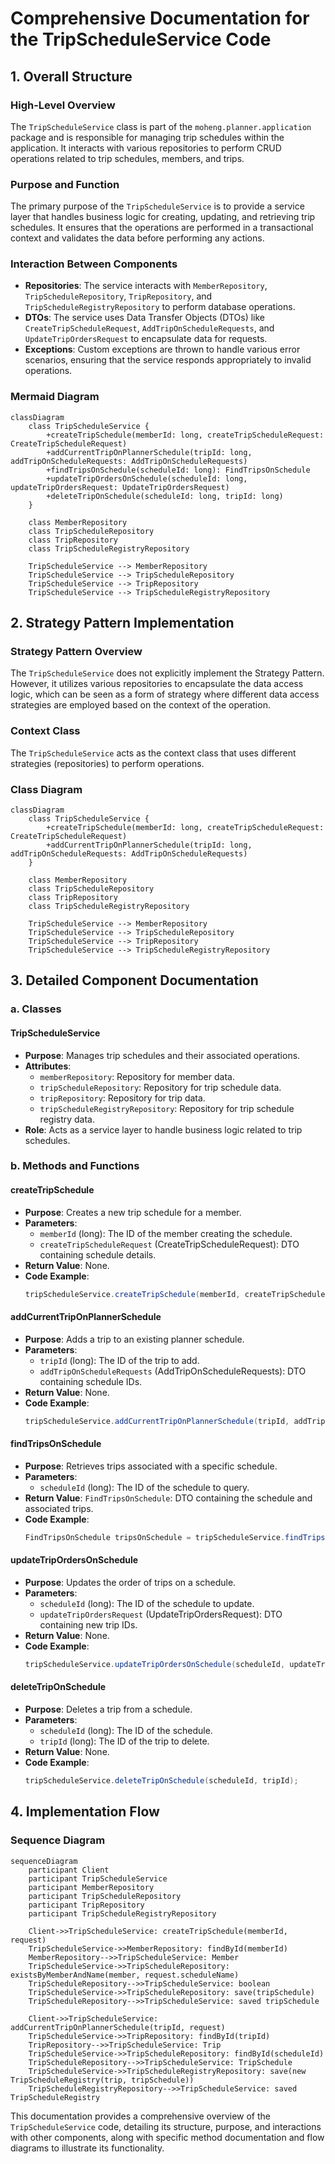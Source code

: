 # Comprehensive Documentation for the TripScheduleService Code

## 1. Overall Structure

### High-Level Overview
The `TripScheduleService` class is part of the `moheng.planner.application` package and is responsible for managing trip schedules within the application. It interacts with various repositories to perform CRUD operations related to trip schedules, members, and trips.

### Purpose and Function
The primary purpose of the `TripScheduleService` is to provide a service layer that handles business logic for creating, updating, and retrieving trip schedules. It ensures that the operations are performed in a transactional context and validates the data before performing any actions.

### Interaction Between Components
- **Repositories**: The service interacts with `MemberRepository`, `TripScheduleRepository`, `TripRepository`, and `TripScheduleRegistryRepository` to perform database operations.
- **DTOs**: The service uses Data Transfer Objects (DTOs) like `CreateTripScheduleRequest`, `AddTripOnScheduleRequests`, and `UpdateTripOrdersRequest` to encapsulate data for requests.
- **Exceptions**: Custom exceptions are thrown to handle various error scenarios, ensuring that the service responds appropriately to invalid operations.

### Mermaid Diagram
```mermaid
classDiagram
    class TripScheduleService {
        +createTripSchedule(memberId: long, createTripScheduleRequest: CreateTripScheduleRequest)
        +addCurrentTripOnPlannerSchedule(tripId: long, addTripOnScheduleRequests: AddTripOnScheduleRequests)
        +findTripsOnSchedule(scheduleId: long): FindTripsOnSchedule
        +updateTripOrdersOnSchedule(scheduleId: long, updateTripOrdersRequest: UpdateTripOrdersRequest)
        +deleteTripOnSchedule(scheduleId: long, tripId: long)
    }

    class MemberRepository
    class TripScheduleRepository
    class TripRepository
    class TripScheduleRegistryRepository

    TripScheduleService --> MemberRepository
    TripScheduleService --> TripScheduleRepository
    TripScheduleService --> TripRepository
    TripScheduleService --> TripScheduleRegistryRepository
```

## 2. Strategy Pattern Implementation

### Strategy Pattern Overview
The `TripScheduleService` does not explicitly implement the Strategy Pattern. However, it utilizes various repositories to encapsulate the data access logic, which can be seen as a form of strategy where different data access strategies are employed based on the context of the operation.

### Context Class
The `TripScheduleService` acts as the context class that uses different strategies (repositories) to perform operations.

### Class Diagram
```mermaid
classDiagram
    class TripScheduleService {
        +createTripSchedule(memberId: long, createTripScheduleRequest: CreateTripScheduleRequest)
        +addCurrentTripOnPlannerSchedule(tripId: long, addTripOnScheduleRequests: AddTripOnScheduleRequests)
    }

    class MemberRepository
    class TripScheduleRepository
    class TripRepository
    class TripScheduleRegistryRepository

    TripScheduleService --> MemberRepository
    TripScheduleService --> TripScheduleRepository
    TripScheduleService --> TripRepository
    TripScheduleService --> TripScheduleRegistryRepository
```

## 3. Detailed Component Documentation

### a. Classes

#### TripScheduleService
- **Purpose**: Manages trip schedules and their associated operations.
- **Attributes**:
  - `memberRepository`: Repository for member data.
  - `tripScheduleRepository`: Repository for trip schedule data.
  - `tripRepository`: Repository for trip data.
  - `tripScheduleRegistryRepository`: Repository for trip schedule registry data.
- **Role**: Acts as a service layer to handle business logic related to trip schedules.

### b. Methods and Functions

#### createTripSchedule
- **Purpose**: Creates a new trip schedule for a member.
- **Parameters**:
  - `memberId` (long): The ID of the member creating the schedule.
  - `createTripScheduleRequest` (CreateTripScheduleRequest): DTO containing schedule details.
- **Return Value**: None.
- **Code Example**:
  ```java
  tripScheduleService.createTripSchedule(memberId, createTripScheduleRequest);
  ```

#### addCurrentTripOnPlannerSchedule
- **Purpose**: Adds a trip to an existing planner schedule.
- **Parameters**:
  - `tripId` (long): The ID of the trip to add.
  - `addTripOnScheduleRequests` (AddTripOnScheduleRequests): DTO containing schedule IDs.
- **Return Value**: None.
- **Code Example**:
  ```java
  tripScheduleService.addCurrentTripOnPlannerSchedule(tripId, addTripOnScheduleRequests);
  ```

#### findTripsOnSchedule
- **Purpose**: Retrieves trips associated with a specific schedule.
- **Parameters**:
  - `scheduleId` (long): The ID of the schedule to query.
- **Return Value**: `FindTripsOnSchedule`: DTO containing the schedule and associated trips.
- **Code Example**:
  ```java
  FindTripsOnSchedule tripsOnSchedule = tripScheduleService.findTripsOnSchedule(scheduleId);
  ```

#### updateTripOrdersOnSchedule
- **Purpose**: Updates the order of trips on a schedule.
- **Parameters**:
  - `scheduleId` (long): The ID of the schedule to update.
  - `updateTripOrdersRequest` (UpdateTripOrdersRequest): DTO containing new trip IDs.
- **Return Value**: None.
- **Code Example**:
  ```java
  tripScheduleService.updateTripOrdersOnSchedule(scheduleId, updateTripOrdersRequest);
  ```

#### deleteTripOnSchedule
- **Purpose**: Deletes a trip from a schedule.
- **Parameters**:
  - `scheduleId` (long): The ID of the schedule.
  - `tripId` (long): The ID of the trip to delete.
- **Return Value**: None.
- **Code Example**:
  ```java
  tripScheduleService.deleteTripOnSchedule(scheduleId, tripId);
  ```

## 4. Implementation Flow

### Sequence Diagram
```mermaid
sequenceDiagram
    participant Client
    participant TripScheduleService
    participant MemberRepository
    participant TripScheduleRepository
    participant TripRepository
    participant TripScheduleRegistryRepository

    Client->>TripScheduleService: createTripSchedule(memberId, request)
    TripScheduleService->>MemberRepository: findById(memberId)
    MemberRepository-->>TripScheduleService: Member
    TripScheduleService->>TripScheduleRepository: existsByMemberAndName(member, request.scheduleName)
    TripScheduleRepository-->>TripScheduleService: boolean
    TripScheduleService->>TripScheduleRepository: save(tripSchedule)
    TripScheduleRepository-->>TripScheduleService: saved tripSchedule

    Client->>TripScheduleService: addCurrentTripOnPlannerSchedule(tripId, request)
    TripScheduleService->>TripRepository: findById(tripId)
    TripRepository-->>TripScheduleService: Trip
    TripScheduleService->>TripScheduleRepository: findById(scheduleId)
    TripScheduleRepository-->>TripScheduleService: TripSchedule
    TripScheduleService->>TripScheduleRegistryRepository: save(new TripScheduleRegistry(trip, tripSchedule))
    TripScheduleRegistryRepository-->>TripScheduleService: saved TripScheduleRegistry
```

This documentation provides a comprehensive overview of the `TripScheduleService` code, detailing its structure, purpose, and interactions with other components, along with specific method documentation and flow diagrams to illustrate its functionality.